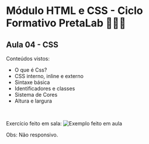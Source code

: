 # Módulo HTML e CSS - Ciclo Formativo PretaLab 👩🏾‍💻

## Aula 04 - CSS

Conteúdos vistos:
* O que é Css?
* CSS interno, inline e externo 
* Sintaxe básica
* Identificadores e classes 
* Sistema de Cores
* Altura e largura
<br>

Exercício feito em sala:
![Exemplo feito em aula](/assets/img/aul04_html_e_css.png)

Obs: Não responsivo.
